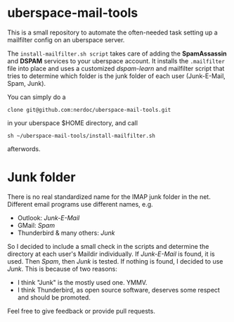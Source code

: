 # uberspace-mail-tools

This is a small repository to automate the often-needed task setting up a mailfilter config on an uberspace server.

The `install-mailfilter.sh script` takes care of adding the **SpamAssassin** and **DSPAM** services to your uberspace account. It installs the `.mailfilter` file into place and uses a customized *dspam-learn* and mailfilter script that tries to determine which folder is the junk folder of each user (Junk-E-Mail, Spam, Junk).

You can simply do a

    clone git@github.com:nerdoc/uberspace-mail-tools.git

in your uberspace $HOME directory, and call

    sh ~/uberspace-mail-tools/install-mailfilter.sh

afterwords.

# Junk folder

There is no real standardized name for the IMAP junk folder in the net. Different email programs use different names, e.g.

  * Outlook: *Junk-E-Mail*
  * GMail: *Spam*
  * Thunderbird & many others: *Junk*

So I decided to include a small check in the scripts and determine the directory at each user's Maildir individually. If *Junk-E-Mail* is found, it is used. Then *Spam*, then *Junk* is tested. If nothing is found, I decided to use *Junk*. This is because of two reasons:
  * I think "Junk" is the mostly used one. YMMV.
  * I think Thunderbird, as open source software, deserves some respect and should be promoted.

Feel free to give feedback or provide pull requests.
